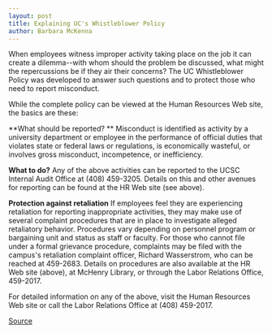 ```yaml
---
layout: post
title: Explaining UC's Whistleblower Policy
author: Barbara McKenna
---
```


When employees witness improper activity taking place on the job it can create a dilemma--with whom should the problem be discussed, what might the repercussions be if they air their concerns? The UC Whistleblower Policy was developed to answer such questions and to protect those who need to report misconduct.

While the complete policy can be viewed at the Human Resources Web site, the basics are these:

**What should be reported? **
Misconduct is identified as activity by a university department or employee in the performance of official duties that violates state or federal laws or regulations, is economically wasteful, or involves gross misconduct, incompetence, or inefficiency.

**What to do?**
Any of the above activities can be reported to the UCSC Internal Audit Office at (408) 459-3205. Details on this and other avenues for reporting can be found at the HR Web site (see above).

**Protection against retaliation**
If employees feel they are experiencing retaliation for reporting inappropriate activities, they may make use of several complaint procedures that are in place to investigate alleged retaliatory behavior. Procedures vary depending on personnel program or bargaining unit and status as staff or faculty. For those who cannot file under a formal grievance procedure, complaints may be filed with the campus's retaliation complaint officer, Richard Wasserstrom, who can be reached at 459-2683. Details on procedures are also available at the HR Web site (above), at McHenry Library, or through the Labor Relations Office, 459-2017.

For detailed information on any of the above, visit the Human Resources Web site or call the Labor Relations Office at (408) 459-2017.

[Source](http://www1.ucsc.edu/oncampus/currents/97-98/05-04/whistle.htm "Permalink to UC Whistleblower Policy: 5-04-98")
